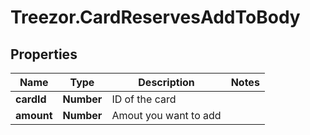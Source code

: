 # Treezor.CardReservesAddToBody

## Properties
Name | Type | Description | Notes
------------ | ------------- | ------------- | -------------
**cardId** | **Number** | ID of the card | 
**amount** | **Number** | Amout you want to add | 
